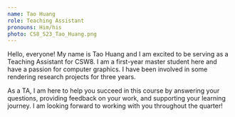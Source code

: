 ```yaml
---
name: Tao Huang
role: Teaching Assistant
pronouns: Him/his
photo: CS8_S23_Tao_Huang.png
---
```


Hello, everyone! My name is Tao Huang and I am excited to be serving as a Teaching Assistant for CSW8. I am a first-year master student here
and have a passion for computer graphics. I have been involved in some rendering research projects for three years. 

As a TA, I am here to help you succeed in this course by answering your questions, providing 
feedback on your work, and supporting your learning journey. I am looking forward to working with you throughout the quarter!
